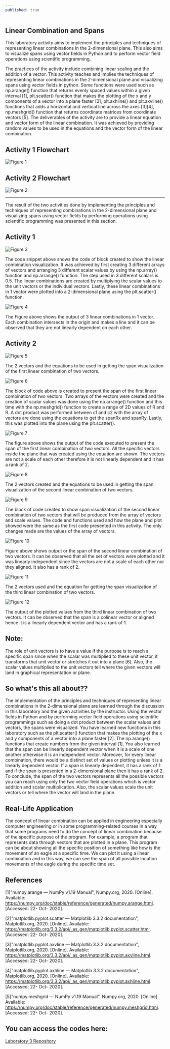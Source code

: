 ```yaml
---
published: true
---
```

## Linear Combination and Spans

This laboratory activity aims to implement the principles and techniques of representing linear combinations in the 2-dimensional plane. This also aims to visualize spans using vector fields in Python and to perform vector field operations using scientific programming.

The practices of the activity include combining linear scaling and the addition of a vector. This activity teaches and implies the techniques of representing linear combinations in the 2-dimensional plane and visualizing spans using vector fields in python. Some functions were used such as np.arange() function that returns evenly spaced values within a given interval [1], plt.scatter() function that makes the plotting of the x and y components of a vector into a plane faster [2], plt.axhline() and plt.axvline() functions that adds a horizontal and vertical line across the axes [3][4], np.meshgrid() function that returns coordinate matrices from coordinate vectors [5]. The deliverables of the activity are to provide a linear equation and vector form of the linear combination. It was achieved by providing random values to be used in the equations and the vector form of the linear combination. 

## Activity 1 Flowchart

![Figure 1]({{site.baseurl}}/images/LAB3.1.jpg)

## Activity 2 Flowchart

![Figure 2]({{site.baseurl}}/images/LAB3.2.jpg)

***

The result of the two activities done by implementing the principles and techniques of representing combinations in the 2-dimensional plane and visualizing spans using vector fields by performing operations using scientific programming was presented in this section.

## Activity 1

![Figure 3]({{site.baseurl}}/images/LAB3.3.jpg)

The code snippet above shows the code of block created to show the linear combination visualization. It was achieved by first creating 3 different arrays of vectors and arranging 3 different scalar values by using the np.array() function and np.arrange() function. The step used in 3 different scalars is 0.5. The linear combinations are created by multiplying the scalar values to the unit vectors or the individual vectors. Lastly, these linear combinations in 1 vector were plotted into a 2-dimensional plane using the plt.scatter() function.

![Figure 4]({{site.baseurl}}/images/LAB3.4.jpg)

The Figure above shows the output of 3 linear combinations in 1 vector. Each combination intersects in the origin and makes a line and it can be observed that they are not linearly dependent on each other.


## Activity 2

![Figure 5]({{site.baseurl}}/images/LAB3.5.jpg)

The 2 vectors and the equations to be used in getting the span visualization of the first linear combination of two vectors.

![Figure 6]({{site.baseurl}}/images/LAB3.6.jpg)

The block of code above is created to present the span of the first linear combination of two vectors. Two arrays of the vectors were created and the creation of scalar values was done using the np.arrange() function and this time with the np.meshgrid() function to create a range of 2D values of R and R. A dot product was performed between c1 and c2 with the array of vectors are done using the equations to get the spanRx and spanRy. Lastly, this was plotted into the plane using the plt.scatter().

![Figure 7]({{site.baseurl}}/images/LAB3.7.jpg)

The figure above shows the output of the code executed to present the span of the first linear combination of two vectors. All the specific vectors inside the plane that was created using the equation are shown. The vectors are not a scale of each other therefore it is not linearly dependent and it has a rank of 2.

![Figure 8]({{site.baseurl}}/images/LAB3.8.jpg)

The 2 vectors created and the equations to be used in getting the span visualization of the second linear combination of two vectors.

![Figure 9]({{site.baseurl}}/images/LAB3.9.jpg)

The block of code created to show span visualization of the second linear combination of two vectors that will be produced from the array of vectors and scale values. The code and functions used and how the plane and plot showed were the same as the first code presented in this activity. The only changes made are the values of the array of vectors.

![Figure 10]({{site.baseurl}}/images/LAB3.10.jpg)

Figure above shows output or the span of the second linear combination of two vectors. It can be observed that all the set of vectors were plotted and it was linearly independent since the vectors are not a scale of each other nor they aligned. It also has a rank of 2.

![Figure 11]({{site.baseurl}}/images/LAB3.11.jpg)

The 2 vectors used and the equation for getting the span visualization of the third linear combination of two vectors.

![Figure 12]({{site.baseurl}}/images/LAB3.12.jpg)

The output of the plotted values from the third linear combination of two vectors. It can be observed that the span is a colinear vector or aligned hence it is a linearly dependent vector and has a rank of 1.

## Note:

The role of unit vectors is to have a value if the purpose is to reach a specific span since when the scalar was multiplied to these unit vector, it transforms that unit vector or stretches it out into a plane [6]. Also, the scalar values multiplied to the unit vectors tell where the given vectors will land in graphical representation or plane.

## So what's this all about??

The implementation of the principles and techniques of representing linear combinations in the 2-dimensional plane are learned through the discussion in this laboratory and the given activities by the instructor. Using the vector fields in Python and by performing vector field operations using scientific programmings such as doing a dot product between the scalar values and vectors, the spans were visualized. You have learned new functions in this laboratory such as the plt.scatter() function that makes the plotting of the x and y components of a vector into a plane faster [2]. The np.arange() functions that create numbers from the given interval [1]. You also learned that the span can be linearly dependent vector when it is a scale of one another otherwise it is an independent vector. Moreover, for every linear combination, there would be a distinct set of values or plotting unless it is a linearly dependent vector. If a span is linearly dependent, it has a rank of 1 and if the span is presented in a 2-dimensional plane then it has a rank of 2. To conclude, the span of the two vectors represents all the possible vectors you can reach using only the two vector field operations which is vector addition and scalar multiplication. Also, the scalar values scale the unit vectors or tell where the vector will land in the plane.

## Real-Life Application

The concept of linear combination can be applied in engineering especially computer engineering or in some programming-related courses in a way that some programs need to do the concept of linear combination because of the specific purpose of the program. For example, a program that represents data through vectors that are plotted in a plane. This program can be about showing all the specific position of something like how is the movement of an eagle at a specific time. We can plot it using a linear combination and in this way, we can see the span of all possible location movements of the eagle during the specific time set.

## References

[1]"numpy.arange — NumPy v1.19 Manual", Numpy.org, 2020. [Online]. Available: https://numpy.org/doc/stable/reference/generated/numpy.arange.html. [Accessed: 22- Oct- 2020].

[2]"matplotlib.pyplot.scatter — Matplotlib 3.3.2 documentation", Matplotlib.org, 2020. [Online]. Available: https://matplotlib.org/3.3.2/api/_as_gen/matplotlib.pyplot.scatter.html. [Accessed: 22- Oct- 2020].

[3]"matplotlib.pyplot.axvline — Matplotlib 3.3.2 documentation", Matplotlib.org, 2020. [Online]. Available: https://matplotlib.org/3.3.2/api/_as_gen/matplotlib.pyplot.axvline.html. [Accessed: 22- Oct- 2020].

[4]"matplotlib.pyplot.axhline — Matplotlib 3.3.2 documentation", Matplotlib.org, 2020. [Online]. Available: https://matplotlib.org/3.3.2/api/_as_gen/matplotlib.pyplot.axhline.html. [Accessed: 22- Oct- 2020].

[5]"numpy.meshgrid — NumPy v1.19 Manual", Numpy.org, 2020. [Online]. Available: https://numpy.org/doc/stable/reference/generated/numpy.meshgrid.html. [Accessed: 22- Oct- 2020].


## You can access the codes here:

[Laboratory 3 Repository](https://github.com/RovilSurioJr/Laboratory-3)
